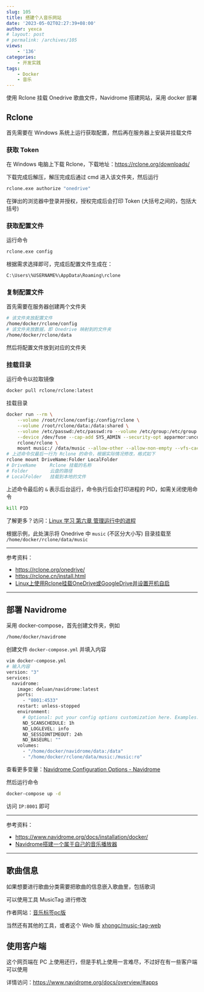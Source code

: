 ```yaml
---
slug: 105
title: 搭建个人音乐网站
date: '2023-05-02T02:27:39+08:00'
author: yexca
# layout: post
# permalink: /archives/105
views:
    - '136'
categories:
    - 开发实践
tags:
    - Docker
    - 音乐
---
```


使用 Rclone 挂载 Onedrive 歌曲文件，Navidrome 搭建网站，采用 docker 部署

## Rclone

首先需要在 Windows 系统上运行获取配置，然后再在服务器上安装并挂载文件

### 获取 Token

在 Windows 电脑上下载 Rclone，下载地址：<https://rclone.org/downloads/>

下载完成后解压，解压完成后通过 cmd 进入该文件夹，然后运行

```bash
rclone.exe authorize "onedrive"
```

在弹出的浏览器中登录并授权，授权完成后会打印 Token (大括号之间的，包括大括号)

### 获取配置文件

运行命令

```bash
rclone.exe config
```

根据需求选择即可，完成后配置文件生成在：

```bash
C:\Users\%USERNAME%\AppData\Roaming\rclone
```

### 复制配置文件

首先需要在服务器创建两个文件夹

```bash
# 该文件夹放配置文件
/home/docker/rclone/config
# 该文件夹放数据，即 Onedrive 映射到的文件夹
/home/docker/rclone/data
```

然后将配置文件放到对应的文件夹

### 挂载目录

运行命令以拉取镜像

```bash
docker pull rclone/rclone:latest
```

挂载目录

```bash
docker run --rm \
    --volume /root/rclone/config:/config/rclone \
    --volume /root/rclone/data:/data:shared \
    --volume /etc/passwd:/etc/passwd:ro --volume /etc/group:/etc/group:ro \
    --device /dev/fuse --cap-add SYS_ADMIN --security-opt apparmor:unconfined \
    rclone/rclone \
    mount music:/ /data/music --allow-other --allow-non-empty --vfs-cache-mode writes &
# 上述命令仅最后一行为 Rclone 的命令，根据实际情况修改，格式如下
rclone mount DriveName:Folder LocalFolder
# DriveName		Rclone 挂载的名称
# Folder		云盘的路径
# LocalFolder	挂载到本地的文件
```

上述命令最后的 `&` 表示后台运行，命令执行后会打印进程的 PID，如需关闭使用命令

```bash
kill PID
```

了解更多？访问：[Linux 学习 第六章 管理运行中的进程](https://blog.yexca.net/archives/79)

根据示例，此处演示将 Onedrive 中 `music` (不区分大小写) 目录挂载至 `/home/docker/rclone/data/music`

---

参考资料：

* <https://rclone.org/onedrive/>
* <https://rclone.cn/install.html>
* [Linux上使用Rclone挂载OneDrive或GoogleDrive并设置开机自启](https://www.cuntoushifu.com/archives/linux-shang-shi-yong-rclone-gua-zai-onedrive-huo-googledrive)

---

## 部署 Navidrome

采用 docker-compose，首先创建文件夹，例如

```bash
/home/docker/navidrome
```

创建文件 `docker-compose.yml` 并填入内容

```bash
vim docker-compose.yml
# 输入内容
version: "3"
services:
  navidrome:
    image: deluan/navidrome:latest
    ports:
      - "8001:4533"
    restart: unless-stopped
    environment:
      # Optional: put your config options customization here. Examples:
      ND_SCANSCHEDULE: 1h
      ND_LOGLEVEL: info  
      ND_SESSIONTIMEOUT: 24h
      ND_BASEURL: ""
    volumes:
      - "/home/docker/navidrome/data:/data"
      - "/home/docker/rclone/data/music:/music:ro"
```

查看更多变量：[Navidrome Configuration Options - Navidrome](https://www.navidrome.org/docs/usage/configuration-options/#environment-variables)

然后运行命令

```bash
docker-compose up -d
```

访问 `IP:8001` 即可

---

参考资料：

* <https://www.navidrome.org/docs/installation/docker/>
* [Navidrome搭建一个属于自己的音乐播放器](https://www.hao0564.com/2227.html)

---

## 歌曲信息

如果想要进行歌曲分类需要把歌曲的信息嵌入歌曲里，包括歌词

可以使用工具 MusicTag 进行修改

作者网站：[音乐标签pc版](https://www.cnblogs.com/vinlxc/p/11347744.html)

当然还有其他的工具，或者这个 Web 版 [xhongc/music-tag-web](https://github.com/xhongc/music-tag-web)

## 使用客户端

这个网页端在 PC 上使用还行，但是手机上使用一言难尽，不过好在有一些客户端可以使用

详情访问：<https://www.navidrome.org/docs/overview/#apps>